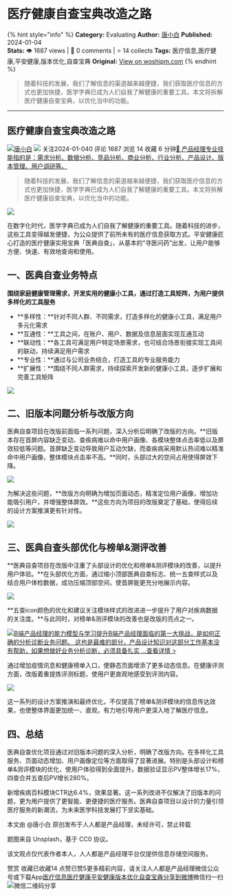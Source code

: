 # 医疗健康自查宝典改造之路
{% hint style="info" %}
**Category:** Evaluating
**Author:** [唐小白](https://www.woshipm.com/u/203672)
**Published:** 2024-01-04  
**Stats:** 👁️ 1687 views | 💬 0 comments | ⭐ 14 collects
**Tags:** 医疗信息,医疗健康,平安健康,版本优化,自查宝典
**Original:** [View on woshipm.com](https://www.woshipm.com/evaluating/5966737.html)
{% endhint %}
> 随着科技的发展，我们了解信息的渠道越来越便捷，我们获取医疗信息的方式也更加快捷，医学字典已成为人们自我了解健康的重要工具。本文将拆解医疗健康自查宝典，以优化当中的功能。

---

## 医疗健康自查宝典改造之路

[![](https://image.woshipm.com/wp-files/2022/04/NGQuybHtoT0XnaycAaB6.jpg!/both/72x72)](https://www.woshipm.com/u/203672)[唐小白](https://www.woshipm.com/u/203672) ![](https://static.woshipm.com/tag/1101_1@2x.png) 关注2024-01-040 评论 1687 浏览 14 收藏 6 分钟[🔗 产品经理专业技能指的是：需求分析、数据分析、竞品分析、商业分析、行业分析、产品设计、版本管理、用户调研等。](https://ke.qidianla.com/courses/90pm)

> 随着科技的发展，我们了解信息的渠道越来越便捷，我们获取医疗信息的方式也更加快捷，医学字典已成为人们自我了解健康的重要工具。本文将拆解医疗健康自查宝典，以优化当中的功能。

![](https://image.woshipm.com/2023/04/20/2f53941a-df4b-11ed-8399-00163e0b5ff3.jpg)

在数字化时代，医学字典已成为人们自我了解健康的重要工具。随着科技的进步，这些工具变得越发便捷，为公众提供了前所未有的医疗信息获取方式。平安健康匠心打造的医疗健康实用宝典「医典自查」，从基本的“寻医问药”出发，让用户能够方便、快速、有效地查询和使用。

## 一、医典自查业务特点

**围绕家庭健康管理需求，开发实用的健康小工具，通过打造工具矩阵，为用户提供多样化的工具服务**

*   **多样性：**针对不同人群、不同需求，打造多样化的健康小工具，满足用户多元化需求
*   **互通性：**工具之间，在账户、用户、数据及信息层面实现互通互动
*   **联动性：**各工具可满足用户特定场景需求，也可结合场景衔接实现工具间的联动，持续满足用户需求
*   **专业性：**通过与公司业务结合，打造工具的专业服务能力
*   **扩展性：**围绕不同人群需求，持续探索开发新的健康小工具，逐步扩展和完善工具矩阵

![](https://image.woshipm.com/2023/12/27/7d680020-a4a1-11ee-ab67-00163e142b65.png)

## 二、旧版本问题分析与改版方向

医典自查项目在改版前面临一系列问题，深入分析后明确了改版的方向。**旧版本存在首屏内容缺乏变动、查疾病难以命中用户画像、各模块整体点击率低以及屏效较低等问题。首屏缺乏变动导致用户互动欠缺，而查疾病采用默认热词难以精准命中用户画像，整体模块点击率不高。**同时，头部过大的空间占用使得屏效下降。

![](https://image.woshipm.com/2023/12/27/731e612c-a4a1-11ee-bc18-00163e142b65.png)

为解决这些问题，**改版方向明确为增加页面动态，精准定位用户画像，增加功能吸引用户，并增强整体屏效。**这些方向为项目的改版奠定了基础，使得后续的设计方案推演更有针对性。

![](https://image.woshipm.com/2023/12/27/8f592340-a4a1-11ee-a222-00163e0b5ff3.png)

## 三、医典自查头部优化与榜单&测评改善

**医典自查项目在改版中注重了头部设计的优化和榜单&测评模块的改善，以提升用户体验。**在头部优化方面，通过缩小顶部医典自查标志、统一五查样式以及结合用户体检数据，成功压缩顶部空间，使首屏能更充分地展示内容。

![](https://image.woshipm.com/2023/12/27/c0964758-a4a1-11ee-bc18-00163e142b65.png)

**五查icon颜色的优化和建议关注模块样式的改进进一步提升了用户对疾病数据的关注度。**与此同时，对榜单&测评模块的改善也是改版的亮点之一。

[![](https://image.woshipm.com/2023/08/02/1554eea8-30e3-11ee-88e7-00163e0b5ff3.png)B端产品经理的能力模型与学习提升B端产品经理面临的第一大挑战，是如何正确的分析诊断业务问题。 这也是最难的部分，产品设计知识对这部分工作基本没有帮助，如果想做好业务分析诊断，必须具备扎实 ...查看详情 >](https://ke.qidianla.com/courses/bcpm)

通过增加疫情讯息和健康榜单入口，使静态页面增添了更多动态信息。在健康评测方面，改版着重提炼评测标题，使用户更直观地感受到评测内容。

![](https://image.woshipm.com/2023/12/27/d44ab220-a4a1-11ee-bc18-00163e142b65.png)

这一系列的设计方案推演和最终优化，不仅提高了榜单&测评模块的信息传达效果，也使整体界面更加统一、直观，有力地引导用户更深入地了解医疗信息。

## 四、总结

医典自查优化项目通过对旧版本问题的深入分析，明确了改版方向。在多样化工具服务、页面动态增加、用户画像定位等方面取得了显著进展。特别是头部设计和榜单&测评模块的优化，使用户体验得到全面提升。数据验证显示PV整体增长17%，四查合并五查后PV增长280%。

新增疾病百科模块CTR达6.4%，效果显著。这一系列改进不仅解决了旧版本的问题，更为用户提供了更智能、更便捷的医疗服务。医典自查项目以设计的力量引领医疗服务的新潮流，为未来医学科技发展打下坚实基础。

本文由 @唐小白 原创发布于人人都是产品经理，未经许可，禁止转载

题图来自 Unsplash，基于 CC0 协议。

该文观点仅代表作者本人，人人都是产品经理平台仅提供信息存储空间服务。

赞赏 收藏已收藏14 点赞已赞5更多精彩内容，请关注人人都是产品经理微信公众号或下载App[医疗信息](https://www.woshipm.com/tag/%e5%8c%bb%e7%96%97%e4%bf%a1%e6%81%af)[医疗健康](https://www.woshipm.com/tag/%e5%8c%bb%e7%96%97%e5%81%a5%e5%ba%b7)[平安健康](https://www.woshipm.com/tag/%e5%b9%b3%e5%ae%89%e5%81%a5%e5%ba%b7)[版本优化](https://www.woshipm.com/tag/%e7%89%88%e6%9c%ac%e4%bc%98%e5%8c%96)[自查宝典](https://www.woshipm.com/tag/%e8%87%aa%e6%9f%a5%e5%ae%9d%e5%85%b8)[分享到微博](https://service.weibo.com/share/share.php?appkey=2775287854&title=医疗健康自查宝典改造之路&url=https://www.woshipm.com/evaluating/5966737.html&pic=https://image.woshipm.com/2023/04/20/2f53941a-df4b-11ed-8399-00163e0b5ff3.jpg)微信扫一扫![微信二维码](https://api.pwmqr.com/qrcode/create/?url=https://www.woshipm.com/evaluating/5966737.html)分享